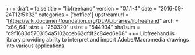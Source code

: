 +++
draft = false
title = "libfreehand"
version = "0.1.1-4"
date = "2016-09-24T12:51:32"
categories = ['xoffice']
upstreamurl = "https://wiki.documentfoundation.org/DLP/Libraries/libfreehand"
arch = "x86_64"
size = "250320"
usize = "544934"
sha1sum = "c9f1683d5703154a5102cceb62dfdf2c84ed6e08"
+++
Libfreehand is library providing ability to interpret and import Adobe/Macromedia drawings into various applications.